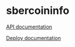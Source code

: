 # sbercoininfo

[API documentation](https://github.com/SbercoinCom/sbercoininfo-api/blob/master/README.md)

[Deploy documentation](https://github.com/SbercoinCom/sbercoininfo/blob/master/doc/deploy.md)
